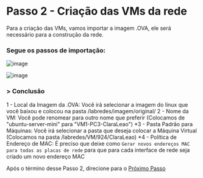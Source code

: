 # Passo 2 - Criação das VMs da rede

Para a criação das VMs, vamos importar a imagem .OVA, ele será necessário para a construção da rede.


### Segue os passos de importação:

![image](https://user-images.githubusercontent.com/86027160/183978615-8366e422-6321-4bcb-b040-48e634fb4740.png)

![image](https://user-images.githubusercontent.com/86027160/183981533-6beca288-3e86-40e2-9c9d-94928950bb6d.png)


### > Conclusão
1 - Local da Imagem da .OVA: Você irá selecionar a imagem do linux que você baixou e colocou na pasta /labredes/imagem/original/
2 - Nome da VM: Você pode renomear para outro nome que preferir (Colocamos de "ubuntu-server-mini" para "VM1-PC3-ClaraLeao")
*3 - Pasta Padrão para Máquinas: Você irá selecionar a pasta que deseja colocar a Máquina Virtual (Colocamos na pasta /labredes/VM/924/ClaraLeao)
*4 - Política de Endereço de MAC: É preciso que deixe como `Gerar novos endereços MAC para todas as placas de rede` para que para cada interface de rede seja criado um novo endereço MAC

Após o término desse Passo 2, direcione para o [Próximo Passo](https://github.com/Josival/TrabalhoRedes/blob/main/Projeto/PC's/PC1/Passo3.md)
